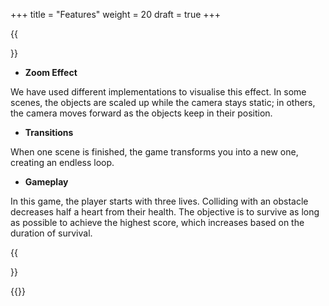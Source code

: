 +++
title = "Features"
weight = 20
draft = true
+++

{{<section title="Features">}}

* **Zoom Effect**

We have used different implementations to visualise this effect. In some scenes, the objects are scaled up while the camera stays static; in others, the camera moves forward as the objects keep in their position.

* **Transitions**

When one scene is finished, the game transforms you into a new one, creating an endless loop.

* **Gameplay**

In this game, the player starts with three lives. Colliding with an obstacle decreases half a heart from their health. The objective is to survive as long as possible to achieve the highest score, which increases based on the duration of survival.

{{</section>}}


{{<mediathek id="aadb969e49a6b637ef8bd0ea37ca98a8" title="Preview">}}
